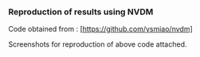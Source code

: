 ### Reproduction of results using NVDM
Code obtained from : [https://github.com/ysmiao/nvdm]

Screenshots for reproduction of above code attached.